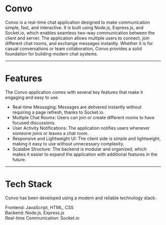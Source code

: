 # Convo

Convo is a real-time chat application designed to make communication simple, fast, and interactive. It is built using Node.js, Express.js, and Socket.io, which enables seamless two-way communication between the client and server. The application allows multiple users to connect, join different chat rooms, and exchange messages instantly. Whether it is for casual conversations or team collaboration, Convo provides a solid foundation for building modern chat systems.

---

# Features

The Convo application comes with several key features that make it engaging and easy to use.  

- Real-time Messaging: Messages are delivered instantly without requiring a page refresh, thanks to Socket.io.  
- Multiple Chat Rooms: Users can join or create different rooms to have focused discussions.  
- User Activity Notifications: The application notifies users whenever someone joins or leaves a chat room.  
- Responsive and Lightweight UI: The client side is simple and lightweight, making it easy to use without unnecessary complexity.  
- Scalable Structure: The backend is modular and organized, which makes it easier to expand the application with additional features in the future.  

---

#  Tech Stack

Convo has been developed using a modern and reliable technology stack:

Frontend: JavaScript, HTML, CSS  
Backend: Node.js, Express.js  
Real-time Communication: Socket.io  
 





